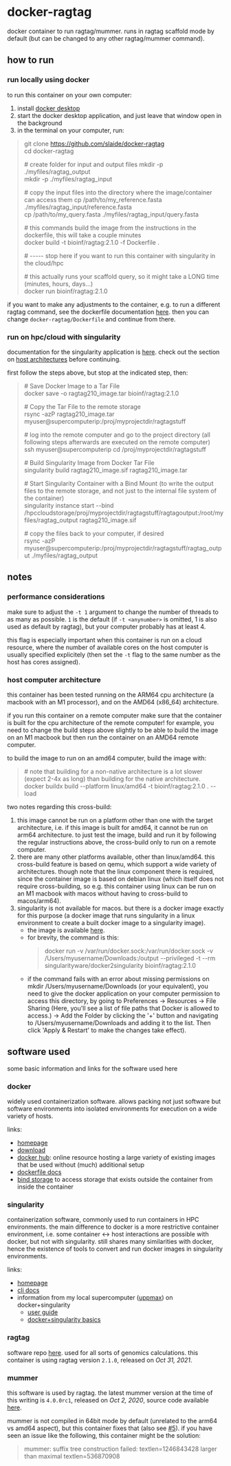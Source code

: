 # docker-ragtag
docker container to run ragtag/mummer. runs in ragtag scaffold mode by default (but can be changed to any other ragtag/mummer command).

## how to run

### run locally using docker

to run this container on your own computer:
1. install [docker desktop](https://www.docker.com/products/docker-desktop/)
1. start the docker desktop application, and just leave that window open in the background
1. in the terminal on your computer, run:
> git clone https://github.com/slaide/docker-ragtag \
> cd docker-ragtag
>
> \# create folder for input and output files 
> mkdir -p ./myfiles/ragtag_output \
> mkdir -p ./myfiles/ragtag_input
>
> \# copy the input files into the directory where the image/container can access them 
> cp /path/to/my_reference.fasta ./myfiles/ragtag_input/reference.fasta \
> cp /path/to/my_query.fasta ./myfiles/ragtag_input/query.fasta
> 
> \# this commands build the image from the instructions in the dockerfile, this will take a couple minutes \
> docker build -t bioinf/ragtag:2.1.0 -f Dockerfile .
> 
> \# ----- stop here if you want to run this container with singularity in the cloud/hpc
> 
> \# this actually runs your scaffold query, so it might take a LONG time (minutes, hours, days...) \
> docker run bioinf/ragtag:2.1.0

if you want to make any adjustments to the container, e.g. to run a different ragtag command, see the dockerfile documentation [here](https://docs.docker.com/reference/dockerfile/). then you can change ```docker-ragtag/Dockerfile``` and continue from there.

### run on hpc/cloud with singularity

documentation for the singularity application is [here](https://docs.sylabs.io/guides/3.6/user-guide/cli.html). check out the section on [host architectures](https://github.com/slaide/docker-ragtag/edit/main/README.md#host-computer-architecture) before continuing.

first follow the steps above, but stop at the indicated step, then:
> \# Save Docker Image to a Tar File \
> docker save -o ragtag210_image.tar bioinf/ragtag:2.1.0
> 
> \# Copy the Tar File to the remote storage \
> rsync -azP ragtag210_image.tar myuser@supercomputerip:/proj/myprojectdir/ragtagstuff
> 
> \# log into the remote computer and go to the project directory (all following steps afterwards are executed on the remote computer) \
> ssh myuser@supercomputerip
> cd /proj/myprojectdir/ragtagstuff
> 
> \# Build Singularity Image from Docker Tar File \
> singularity build ragtag210_image.sif ragtag210_image.tar
> 
> \# Start Singularity Container with a Bind Mount (to write the output files to the remote storage, and not just to the internal file system of the container) \
> singularity instance start --bind /hpccloudstorage/proj/myprojectdir/ragtagstuff/ragtagoutput:/root/myfiles/ragtag_output ragtag210_image.sif
>
> \# copy the files back to your computer, if desired \
> rsync -azP myuser@supercomputerip:/proj/myprojectdir/ragtagstuff/ragtag_output ./myfiles/ragtag_output

## notes

### performance considerations 

make sure to adjust the ```-t 1``` argument to change the number of threads to as many as possible. ```1``` is the default (if ```-t <anynumber>``` is omitted, 1 is also used as default by ragtag), but your computer probably has at least 4.

this flag is especially important when this container is run on a cloud resource, where the number of available cores on the host computer is usually specified explicitely (then set the ```-t``` flag to the same number as the host has cores assigned).

### host computer architecture

this container has been tested running on the ARM64 cpu architecture (a macbook with an M1 processor), and on the AMD64 (x86_64) architecture.

if you run this container on a remote computer make sure that the container is built for the cpu architecture of the remote computer! for example, you need to change the build steps above slightly to be able to build the image on an M1 macbook but then run the container on an AMD64 remote computer.

to build the image to run on an amd64 computer, build the image with:
> \# note that building for a non-native architecture is a lot slower (expect 2-4x as long) than building for the native architecture. \
> docker buildx build --platform linux/amd64 -t bioinf/ragtag:2.1.0 . --load

two notes regarding this cross-build:
1. this image cannot be run on a platform other than one with the target architecture, i.e. if this image is built for amd64, it cannot be run on arm64 architecture. to just test the image, build and run it by following the regular instructions above, the cross-build only to run on a remote computer.
2. there are many other platforms available, other than linux/amd64. this cross-build feature is based on qemu, which support a wide variety of architectures. though note that the linux component there is required, since the container image is based on debian linux (which itself does not require cross-building, so e.g. this container using linux can be run on an M1 macbook with macos without having to cross-build to macos/arm64).
3. singularity is not available for macos. but there is a docker image exactly for this purpose (a docker image that runs singularity in a linux environment to create a built docker image to a singularity image).
    - the image is available [here](https://quay.io/repository/singularity/docker2singularity).
    - for brevity, the command is this:
        > docker run -v /var/run/docker.sock:/var/run/docker.sock -v /Users/myusername/Downloads:/output --privileged -t --rm singularityware/docker2singularity bioinf/ragtag:2.1.0
    - if the command fails with an error about missing permissions on mkdir /Users/myusername/Downloads (or your equivalent), you need to give the docker application on your computer permission to access this directory, by going to Preferences -> Resources -> File Sharing (Here, you'll see a list of file paths that Docker is allowed to access.) -> Add the Folder by clicking the '+' button and navigating to /Users/myusername/Downloads and adding it to the list. Then click 'Apply & Restart' to make the changes take effect).

## software used

some basic information and links for the software used here

### docker

widely used containerization software. allows packing not just software but software environments into isolated environments for execution on a wide variety of hosts.

links:
- [homepage](https://www.docker.com/)
- [download](https://www.docker.com/get-started/)
- [docker hub](https://hub.docker.com/): online resource hosting a large variety of existing images that be used without (much) additional setup
- [dockerfile docs](https://docs.docker.com/reference/dockerfile/)
- [bind storage](https://docs.docker.com/storage/bind-mounts/) to access storage that exists outside the container from inside the container

### singularity

containerization software, commonly used to run containers in HPC environments. the main difference to docker is a more restrictive container environment, i.e. some container <-> host interactions are possible with docker, but not with singularity. still shares many similarities with docker, hence the existence of tools to convert and run docker images in singularity environments.

links:
- [homepage](https://sylabs.io/)
- [cli docs](https://docs.sylabs.io/guides/3.6/user-guide/cli.html)
- information from my local supercomputer ([uppmax](https://www.uppmax.uu.se/)) on docker+singularity
    - [user guide](https://www.uppmax.uu.se/support/user-guides/singularity-user-guide/)
    - [docker+singularity basics](https://pmitev.github.io/UPPMAX-Singularity-workshop/docker2singularity/)

### ragtag

software repo [here](https://github.com/malonge/RagTag). used for all sorts of genomics calculations. this container is using ragtag version ```2.1.0```, released on _Oct 31, 2021_.

### mummer

this software is used by ragtag. the latest mummer version at the time of this writing is ```4.0.0rc1```, released on _Oct 2, 2020_, source code available [here](https://github.com/mummer4/mummer/releases/tag/v4.0.0rc1).

mummer is not compiled in 64bit mode by default (unrelated to the arm64 vs amd64 aspect), but this container fixes that (also see [#5](https://github.com/marbl/MUMmer3/issues/5)). if you have seen an issue like the following, this container might be the solution:
> mummer: suffix tree construction failed: textlen=1246843428 larger than maximal textlen=536870908
